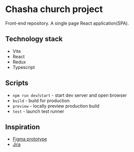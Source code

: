 # Chasha church project

Front-end repository. A single page React application(SPA).


## Technology stack

- Vite
- React
- Redux
- Typescript

## Scripts

- `npm run dev`/`start` - start dev server and open browser
- `build` - build for production
- `preview` - locally preview production build
- `test` - launch test runner

## Inspiration

- [Figma prototype]([https://github.com/facebook/create-react-app/tree/main/packages/cra-template](https://www.figma.com/file/oXC0tuASgnkAqcGYPL4JbO/Chasha-prototype?type=design&mode=design&t=7j37jvrPquA0U5HE-1)https://www.figma.com/file/oXC0tuASgnkAqcGYPL4JbO/Chasha-prototype?type=design&mode=design&t=7j37jvrPquA0U5HE-1])
- [Jira]([https://github.com/vitejs/vite/tree/main/packages/create-vite/template-react](https://pavelpiasetski.atlassian.net/jira/software/projects/CC/boards/2)https://pavelpiasetski.atlassian.net/jira/software/projects/CC/boards/2)
